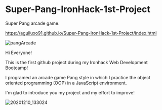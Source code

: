 # Super-Pang-IronHack-1st-Project
Super Pang arcade game.

https://aguiluxo91.github.io/Super-Pang-IronHack-1st-Project/index.html

![pangArcade](https://user-images.githubusercontent.com/71900287/101769958-0c698e00-3ae8-11eb-9ea1-716179be2c03.png)

Hi Everyone!

This is the first github project during my Ironhack Web Development Bootcamp!

I programed an arcade game Pang style in which I practice the object oriented programming (OOP) in a JavaScript environment.

I'm glad to introduce you my project and my effort to improve!

![20201210_133024](https://user-images.githubusercontent.com/71900287/101773505-29549000-3aed-11eb-9fed-a3cd7a304594.gif)

